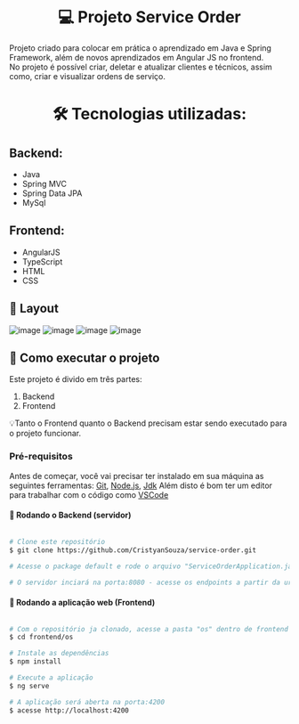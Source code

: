 <h1 align="center"> 💻 Projeto Service Order </h1>

<p>Projeto criado para colocar em prática o aprendizado em Java e Spring Framework, além de novos aprendizados em Angular JS no frontend.<br>
No projeto é possível criar, deletar e atualizar clientes e técnicos, assim como, criar e visualizar ordens de serviço.
</p>

<h1 align="center"> 🛠 Tecnologias utilizadas: </h1>

<h2> Backend: </h2>

- Java
- Spring MVC
- Spring Data JPA
- MySql

<h2> Frontend: </h2>

- AngularJS
- TypeScript
- HTML
- CSS

## 🎨 Layout

![image](https://user-images.githubusercontent.com/104795862/208545052-2db24d19-dda9-4396-99e3-1ea3c1abbbd6.png)
![image](https://user-images.githubusercontent.com/104795862/208545117-6d92c0f1-e5ec-4c9d-8594-2b5659b49949.png)
![image](https://user-images.githubusercontent.com/104795862/208545152-2cf1a916-71a8-49ed-aeab-70704ad0ff23.png)
![image](https://user-images.githubusercontent.com/104795862/208545215-061266e3-d867-409e-b512-c03e7285e0b2.png)


## 🚀 Como executar o projeto

Este projeto é divido em três partes:
1. Backend 
2. Frontend


💡Tanto o Frontend quanto o Backend precisam estar sendo executado para o projeto funcionar.

### Pré-requisitos

Antes de começar, você vai precisar ter instalado em sua máquina as seguintes ferramentas:
[Git](https://git-scm.com), [Node.js](https://nodejs.org/en/), [Jdk](https://www.oracle.com/eg/java/technologies/downloads/)
Além disto é bom ter um editor para trabalhar com o código como [VSCode](https://code.visualstudio.com/)

#### 🎲 Rodando o Backend (servidor)

```bash

# Clone este repositório
$ git clone https://github.com/CristyanSouza/service-order.git

# Acesse o package default e rode o arquivo "ServiceOrderApplication.java"

# O servidor inciará na porta:8080 - acesse os endpoints a partir da url http://localhost:8080 

```

#### 🧭 Rodando a aplicação web (Frontend)

```bash

# Com o repositório ja clonado, acesse a pasta "os" dentro de frontend
$ cd frontend/os

# Instale as dependências
$ npm install

# Execute a aplicação
$ ng serve

# A aplicação será aberta na porta:4200
$ acesse http://localhost:4200

